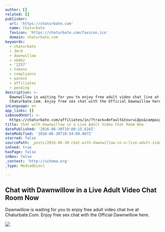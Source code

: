 ```yaml
---
author: []
related: []
publisher:
  url: 'https://chaturbate.com'
  name: Chaturbate
  favicon: 'https://chaturbate.com/favicon.ico'
  domain: chaturbate.com
keywords:
  - chaturbate
  - 3mc9
  - dawnwillow
  - xb6bz
  - '2257'
  - tokens
  - compliance
  - patent
  - affiliates
  - pending
description: >-
  Dawnwillow is waiting for you to enjoy free adult video chat live at
  Chaturbate.Com. Enjoy free sex chat with the Official Dawnwillow here.
inLanguage: en
app_links: []
isBasedOnUrl: >-
  https://chaturbate.com/affiliates/in/?track=default&tour=LQps&campaign=oAOOy&room=dawnwillow
title: Chat with Dawnwillow in a Live Adult Video Chat Room Now
datePublished: '2016-06-30T19:00:15.616Z'
dateModified: '2016-06-30T18:54:09.067Z'
starred: false
sourcePath: _posts/2016-06-30-chat-with-dawnwillow-in-a-live-adult-video-chat-room-now.md
inFeed: true
hasPage: false
inNav: false
_context: 'http://schema.org'
_type: MediaObject

---
```

<article style=""><h1>Chat with Dawnwillow in a Live Adult Video Chat Room Now</h1><p>Dawnwillow is waiting for you to enjoy free adult video chat live at Chaturbate.Com. Enjoy free sex chat with the Official Dawnwillow here.</p><img src="http://i.imgur.com/TRNDMLS.png" /></article>
